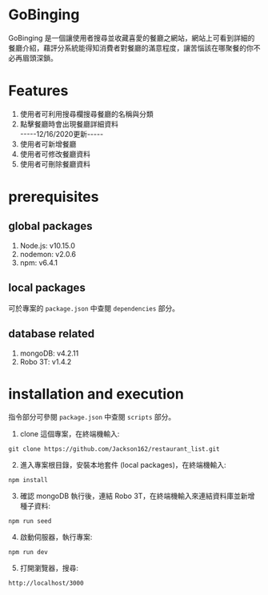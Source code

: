 GoBinging
===
GoBinging 是一個讓使用者搜尋並收藏喜愛的餐廳之網站，網站上可看到詳細的餐廳介紹，藉評分系統能得知消費者對餐廳的滿意程度，讓苦惱該在哪聚餐的你不必再眉頭深鎖。<br> 

Features
============
1. 使用者可利用搜尋欄搜尋餐廳的名稱與分類
2. 點擊餐廳時會出現餐廳詳細資料<br> 
-----12/16/2020更新-----
3. 使用者可新增餐廳
4. 使用者可修改餐廳資料
5. 使用者可刪除餐廳資料


prerequisites
================

## global packages

1. Node.js: v10.15.0 
2. nodemon: v2.0.6
3. npm: v6.4.1

## local packages

可於專案的 `package.json` 中查閱 `dependencies` 部分。<br> 

## database related

1. mongoDB: v4.2.11
2. Robo 3T: v1.4.2

installation and execution
=======

指令部分可參閱 `package.json` 中查閱 `scripts` 部分。<br> 

1. clone 這個專案，在終端機輸入:
```
git clone https://github.com/Jackson162/restaurant_list.git
```
2.  進入專案根目錄，安裝本地套件 (local packages)，在終端機輸入: 
```
npm install
```
3. 確認 mongoDB 執行後，連結 Robo 3T，在終端機輸入來連結資料庫並新增種子資料:
```
npm run seed
```
4.  啟動伺服器，執行專案:
```
npm run dev
```
5.  打開瀏覽器，搜尋:
```
http://localhost/3000
```
